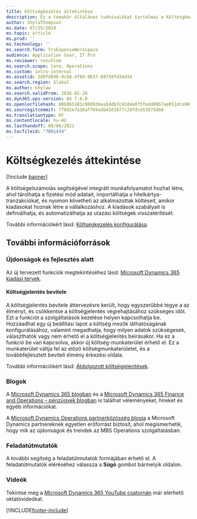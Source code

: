 ```yaml
---
title: Költségkezelés áttekintése
description: Ez a témakör általános tudnivalókat tartalmaz a Költésgkezelésről és a további erőforrásokra mutató hivatkozásokat is. A költségelszámolás segítségével integrált munkafolyamatot hozhat létre, ahol tárolhatja a fizetési mód adatait, importálhatja a hitelkártya-tranzakciókat, és nyomon követheti az alkalmazottak költéseit, amikor kiadásokat hoznak létre a vállalkozáshoz.
author: ShylaThompson
ms.date: 07/25/2019
ms.topic: article
ms.prod: ''
ms.technology: ''
ms.search.form: TrvExpenseWorkspace
audience: Application User, IT Pro
ms.reviewer: roschlom
ms.search.scope: Core, Operations
ms.custom: intro-internal
ms.assetid: 2d97d69b-9c08-4f0d-9637-68759fd34d34
ms.search.region: Global
ms.author: shylaw
ms.search.validFrom: 2016-02-28
ms.dyn365.ops.version: AX 7.0.0
ms.openlocfilehash: b069b5101c0b093bea5ddb7c02d4e0f5fedd09b7ae051dca96f620b164c17fd3
ms.sourcegitcommit: 7f8d1e7a16af769adb43d1877c28fdce53975db8
ms.translationtype: HT
ms.contentlocale: hu-HU
ms.lasthandoff: 08/06/2021
ms.locfileid: "7001434"
---
```

# <a name="expense-management-overview"></a>Költségkezelés áttekintése

[!include [banner](../includes/banner.md)]

A költségelszámolás segítségével integrált munkafolyamatot hozhat létre, ahol tárolhatja a fizetési mód adatait, importálhatja a hitelkártya-tranzakciókat, és nyomon követheti az alkalmazottak költéseit, amikor kiadásokat hoznak létre a vállalkozáshoz. A kiadások szabályait is definiálhatja, és automatizálhatja az utazási költségek visszatérítését.

További információkért lásd: [Költségkezelés konfigurálása](plan-expense-management.md).

## <a name="additional-resources"></a>További információforrások

### <a name="whats-new-and-in-development"></a>Újdonságok és fejlesztés alatt

Az új tervezett funkciók megtekintéséhez lásd: [Microsoft Dynamics 365 kiadási tervek](/dynamics365/release-plans/).

#### <a name="expense-report-entry"></a>Költségjelentés bevitele

A költségjelentés bevitele áttervezésre került, hogy egyszerűbbé tegye a az élményt, és csökkentse a költségjelentés végrehajtásához szükséges időt. Ezt a funkciót a szolgáltatások kezelése helyen kapcsolhatja be. Hozzáadhat egy új beállítási lapot a költség mezők láthatóságának konfigurálásához, valamint megadhatja, hogy milyen adatok szükségesek, választhatók vagy nem érhető el a költségjelentés beírásakor. Ha ez a funkció be van kapcsolva, akkor új költség-munkaterület érhető el. Ez a munkaterület váltja fel az előző költségmunkaterületet, és a továbbfejlesztett beviteli élmény érkezési oldala.

További információkért lásd: [Átdolgozott költségjelentések](ExpenseWorkspaceNew.md).

### <a name="blogs"></a>Blogok

A [Microsoft Dynamics 365 blogban](https://community.dynamics.com/b/msftdynamicsblog?c=Enterprise) és a [Microsoft Dynamics 365 Finance and Operations – pénzügyek blogban](https://community.dynamics.com/365/financeandoperations/b/financials) is találhat véleményeket, híreket és egyéb információkat.

A [Microsoft Dynamics Operations partnerközösség blogja](https://community.dynamics.com/partner/b/operationspartnercommunityblog) a Microsoft Dynamics partnereknek egyetlen erőforrást biztosít, ahol megismerhetik, hogy mik az újdonságok és trendek az MBS Operations szolgáltatásban.

### <a name="task-guides"></a>Feladatútmutatók

A további segítség a feladatútmutatók formájában érhető el. A feladatútmutatók eléréséhez válassza a **Súgó** gombot bármelyik oldalon.

### <a name="videos"></a>Videók

Tekintse meg a [Microsoft Dynamics 365 YouTube csatornán](https://www.youtube.com/channel/UCJGCg4rB3QSs8y_1FquelBQ) már elérhető oktatóvideókat.


[!INCLUDE[footer-include](../includes/footer-banner.md)]